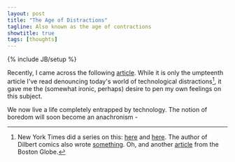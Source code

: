 ```yaml
---
layout: post
title: "The Age of Distractions"
tagline: Also known as the age of contractions
showtitle: true
tags: [thoughts]
---
```

{% include JB/setup %}

Recently, I came across the following [article](http://joekraus.com/were-creating-a-culture-of-distraction). While it is only the umpteenth article I've read denouncing today's world of technological distractions[^1], it gave me the (somewhat ironic, perhaps) desire to pen my own feelings on this subject.

<!-- I completely concur with the author's sentiment: -->
We now live a life completely entrapped by technology. The notion of boredom will soon become an anachronism - 


 [^1]: New York Times did a series on this: [here][1] and [here][2]. The author of Dilbert comics also wrote [something][3]. Oh, and another [article][4] from the Boston Globe.

[1]: http://www.nytimes.com/2010/11/21/technology/21brain.html
[2]: http://www.nytimes.com/2010/08/25/technology/25brain.html
[3]: https://www.evernote.com/shard/s2/sh/b9a13ab9-dbdf-4749-8710-b33d0ccd1f33/dbd11cb4f99421cef4a62159fc24df81
[4]: http://news.yourolivebranch.org/2010/02/25/daydream-achiever/
